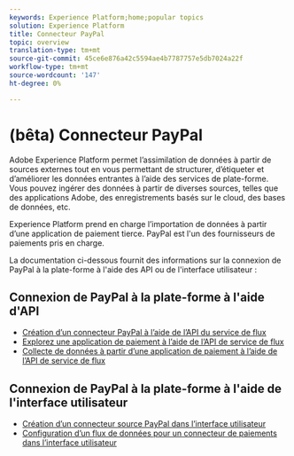 ```yaml
---
keywords: Experience Platform;home;popular topics
solution: Experience Platform
title: Connecteur PayPal
topic: overview
translation-type: tm+mt
source-git-commit: 45ce6e876a42c5594ae4b7787757e5db7024a22f
workflow-type: tm+mt
source-wordcount: '147'
ht-degree: 0%

---
```



# (bêta) Connecteur PayPal

Adobe Experience Platform permet l’assimilation de données à partir de sources externes tout en vous permettant de structurer, d’étiqueter et d’améliorer les données entrantes à l’aide des services de plate-forme. Vous pouvez ingérer des données à partir de diverses sources, telles que des applications Adobe, des enregistrements basés sur le cloud, des bases de données, etc.

Experience Platform prend en charge l’importation de données à partir d’une application de paiement tierce. PayPal est l&#39;un des fournisseurs de paiements pris en charge.

La documentation ci-dessous fournit des informations sur la connexion de PayPal à la plate-forme à l&#39;aide des API ou de l&#39;interface utilisateur :

## Connexion de PayPal à la plate-forme à l&#39;aide d&#39;API

- [Création d’un connecteur PayPal à l’aide de l’API du service de flux](../../tutorials/api/create/payments/paypal.md)
- [Explorez une application de paiement à l’aide de l’API de service de flux](../../tutorials/api/explore/payments.md)
- [Collecte de données à partir d’une application de paiement à l’aide de l’API de service de flux](../../tutorials/api/collect/payments.md)

## Connexion de PayPal à la plate-forme à l&#39;aide de l&#39;interface utilisateur

- [Création d’un connecteur source PayPal dans l’interface utilisateur](../../tutorials/ui/create/payments/paypal.md)
- [Configuration d’un flux de données pour un connecteur de paiements dans l’interface utilisateur](../../tutorials/ui/dataflow/payments.md)